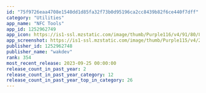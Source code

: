 ```yaml
---
id: "75f9726eaa4708e1540dd1d85fa32f73b0d95196ca2cc8439b82f6ce440f7dff"
category: "Utilities"
app_name: "NFC Tools"
app_id: 1252962749
app_icon: https://is1-ssl.mzstatic.com/image/thumb/Purple116/v4/91/80/85/9180854d-95f5-6ee8-7748-0507e5f3c6c3/AppIcon-0-0-1x_U007emarketing-0-3-85-220.png/1024x1024bb.png
app_screenshot: https://is1-ssl.mzstatic.com/image/thumb/Purple115/v4/2d/44/a7/2d44a784-1f55-30e2-16d0-1b3387994da4/pr_source.png/1242x2688bb.png
publisher_id: 1252962748
publisher_name: "wakdev"
rank: 354
most_recent_release: 2023-09-25 00:00:00
release_count_in_past_year: 2
release_count_in_past_year_category: 12
release_count_in_past_year_top_in_category: 26
---
```

